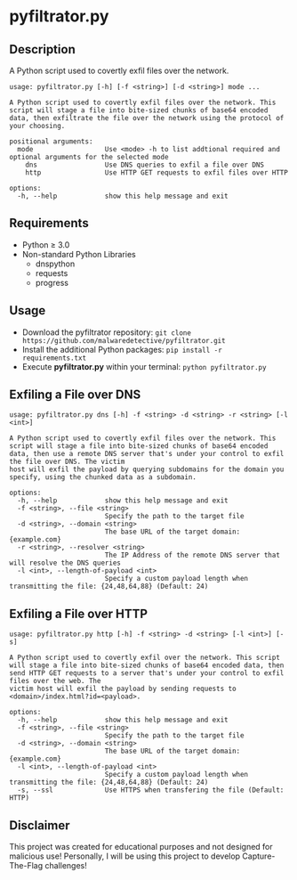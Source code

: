 # pyfiltrator.py


## Description
A Python script used to covertly exfil files over the network.

```
usage: pyfiltrator.py [-h] [-f <string>] [-d <string>] mode ...

A Python script used to covertly exfil files over the network. This script will stage a file into bite-sized chunks of base64 encoded data, then exfiltrate the file over the network using the protocol of your choosing.

positional arguments:
  mode                  Use <mode> -h to list addtional required and optional arguments for the selected mode
    dns                 Use DNS queries to exfil a file over DNS
    http                Use HTTP GET requests to exfil files over HTTP

options:
  -h, --help            show this help message and exit
```

## Requirements
- Python ≥ 3.0
- Non-standard Python Libraries
  - dnspython
  - requests
  - progress

## Usage
- Download the pyfiltrator repository: `git clone https://github.com/malwaredetective/pyfiltrator.git`
- Install the additional Python packages: `pip install -r requirements.txt`
- Execute **pyfiltrator.py** within your terminal: `python pyfiltrator.py`

## Exfiling a File over DNS
```
usage: pyfiltrator.py dns [-h] -f <string> -d <string> -r <string> [-l <int>]

A Python script used to covertly exfil files over the network. This script will stage a file into bite-sized chunks of base64 encoded data, then use a remote DNS server that's under your control to exfil the file over DNS. The victim
host will exfil the payload by querying subdomains for the domain you specify, using the chunked data as a subdomain.

options:
  -h, --help            show this help message and exit
  -f <string>, --file <string>
                        Specify the path to the target file
  -d <string>, --domain <string>
                        The base URL of the target domain: {example.com}
  -r <string>, --resolver <string>
                        The IP Address of the remote DNS server that will resolve the DNS queries
  -l <int>, --length-of-payload <int>
                        Specify a custom payload length when transmitting the file: {24,48,64,88} (Default: 24)
```

## Exfiling a File over HTTP
```
usage: pyfiltrator.py http [-h] -f <string> -d <string> [-l <int>] [-s]

A Python script used to covertly exfil over the network. This script will stage a file into bite-sized chunks of base64 encoded data, then send HTTP GET requests to a server that's under your control to exfil files over the web. The
victim host will exfil the payload by sending requests to <domain>/index.html?id=<payload>.

options:
  -h, --help            show this help message and exit
  -f <string>, --file <string>
                        Specify the path to the target file
  -d <string>, --domain <string>
                        The base URL of the target domain: {example.com}
  -l <int>, --length-of-payload <int>
                        Specify a custom payload length when transmitting the file: {24,48,64,88} (Default: 24)
  -s, --ssl             Use HTTPS when transfering the file (Default: HTTP)
```

## Disclaimer
This project was created for educational purposes and not designed for malicious use! Personally, I will be using this project to develop Capture-The-Flag challenges! 
